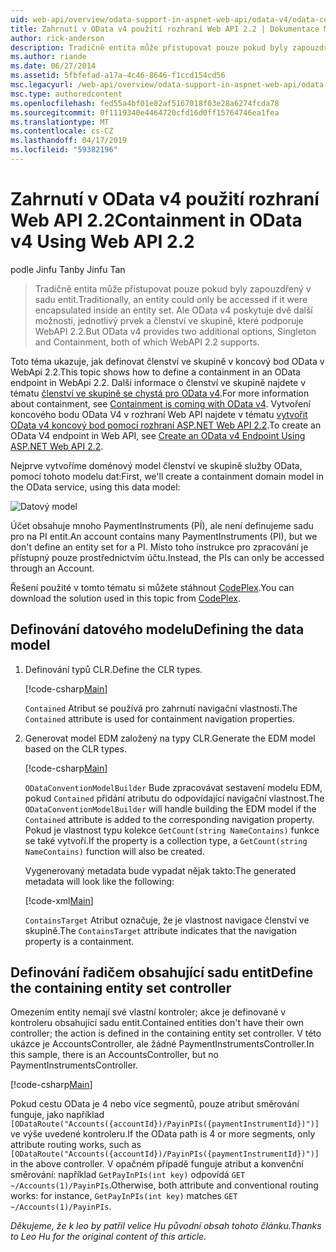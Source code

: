 ```yaml
---
uid: web-api/overview/odata-support-in-aspnet-web-api/odata-v4/odata-containment-in-web-api-22
title: Zahrnutí v OData v4 použití rozhraní Web API 2.2 | Dokumentace Microsoftu
author: rick-anderson
description: Tradičně entita může přistupovat pouze pokud byly zapouzdřený v sadu entit. Ale OData v4 poskytuje dvě další možnosti, jednotlivý prvek a Con...
ms.author: riande
ms.date: 06/27/2014
ms.assetid: 5fbfefad-a17a-4c46-8646-f1ccd154cd56
msc.legacyurl: /web-api/overview/odata-support-in-aspnet-web-api/odata-v4/odata-containment-in-web-api-22
msc.type: authoredcontent
ms.openlocfilehash: fed55a4bf01e82af5167018f03e28a6274fcda78
ms.sourcegitcommit: 0f1119340e4464720cfd16d0ff15764746ea1fea
ms.translationtype: MT
ms.contentlocale: cs-CZ
ms.lasthandoff: 04/17/2019
ms.locfileid: "59382196"
---
```

# <a name="containment-in-odata-v4-using-web-api-22"></a><span data-ttu-id="b0a9c-104">Zahrnutí v OData v4 použití rozhraní Web API 2.2</span><span class="sxs-lookup"><span data-stu-id="b0a9c-104">Containment in OData v4 Using Web API 2.2</span></span>

<span data-ttu-id="b0a9c-105">podle Jinfu Tan</span><span class="sxs-lookup"><span data-stu-id="b0a9c-105">by Jinfu Tan</span></span>

> <span data-ttu-id="b0a9c-106">Tradičně entita může přistupovat pouze pokud byly zapouzdřený v sadu entit.</span><span class="sxs-lookup"><span data-stu-id="b0a9c-106">Traditionally, an entity could only be accessed if it were encapsulated inside an entity set.</span></span> <span data-ttu-id="b0a9c-107">Ale OData v4 poskytuje dvě další možnosti, jednotlivý prvek a členství ve skupině, které podporuje WebAPI 2.2.</span><span class="sxs-lookup"><span data-stu-id="b0a9c-107">But OData v4 provides two additional options, Singleton and Containment, both of which WebAPI 2.2 supports.</span></span>


<span data-ttu-id="b0a9c-108">Toto téma ukazuje, jak definovat členství ve skupině v koncový bod OData v WebApi 2.2.</span><span class="sxs-lookup"><span data-stu-id="b0a9c-108">This topic shows how to define a containment in an OData endpoint in WebApi 2.2.</span></span> <span data-ttu-id="b0a9c-109">Další informace o členství ve skupině najdete v tématu [členství ve skupině se chystá pro OData v4](https://blogs.msdn.com/b/odatateam/archive/2014/03/13/containment-is-coming-with-odata-v4.aspx).</span><span class="sxs-lookup"><span data-stu-id="b0a9c-109">For more information about containment, see [Containment is coming with OData v4](https://blogs.msdn.com/b/odatateam/archive/2014/03/13/containment-is-coming-with-odata-v4.aspx).</span></span> <span data-ttu-id="b0a9c-110">Vytvoření koncového bodu OData V4 v rozhraní Web API najdete v tématu [vytvořit OData v4 koncový bod pomocí rozhraní ASP.NET Web API 2.2](create-an-odata-v4-endpoint.md).</span><span class="sxs-lookup"><span data-stu-id="b0a9c-110">To create an OData V4 endpoint in Web API, see [Create an OData v4 Endpoint Using ASP.NET Web API 2.2](create-an-odata-v4-endpoint.md).</span></span>

<span data-ttu-id="b0a9c-111">Nejprve vytvoříme doménový model členství ve skupině služby OData, pomocí tohoto modelu dat:</span><span class="sxs-lookup"><span data-stu-id="b0a9c-111">First, we'll create a containment domain model in the OData service, using this data model:</span></span>

![Datový model](odata-containment-in-web-api-22/_static/image1.png)

<span data-ttu-id="b0a9c-113">Účet obsahuje mnoho PaymentInstruments (PÍ), ale není definujeme sadu pro na PI entit.</span><span class="sxs-lookup"><span data-stu-id="b0a9c-113">An account contains many PaymentInstruments (PI), but we don't define an entity set for a PI.</span></span> <span data-ttu-id="b0a9c-114">Místo toho instrukce pro zpracování je přístupný pouze prostřednictvím účtu.</span><span class="sxs-lookup"><span data-stu-id="b0a9c-114">Instead, the PIs can only be accessed through an Account.</span></span>

<span data-ttu-id="b0a9c-115">Řešení použité v tomto tématu si můžete stáhnout [CodePlex](https://aspnet.codeplex.com/SourceControl/latest#Samples/WebApi/OData/v4/ODataContainmentSample/).</span><span class="sxs-lookup"><span data-stu-id="b0a9c-115">You can download the solution used in this topic from [CodePlex](https://aspnet.codeplex.com/SourceControl/latest#Samples/WebApi/OData/v4/ODataContainmentSample/).</span></span>

## <a name="defining-the-data-model"></a><span data-ttu-id="b0a9c-116">Definování datového modelu</span><span class="sxs-lookup"><span data-stu-id="b0a9c-116">Defining the data model</span></span>

1. <span data-ttu-id="b0a9c-117">Definování typů CLR.</span><span class="sxs-lookup"><span data-stu-id="b0a9c-117">Define the CLR types.</span></span>

    [!code-csharp[Main](odata-containment-in-web-api-22/samples/sample1.cs)]

    <span data-ttu-id="b0a9c-118">`Contained` Atribut se používá pro zahrnutí navigační vlastnosti.</span><span class="sxs-lookup"><span data-stu-id="b0a9c-118">The `Contained` attribute is used for containment navigation properties.</span></span>
2. <span data-ttu-id="b0a9c-119">Generovat model EDM založený na typy CLR.</span><span class="sxs-lookup"><span data-stu-id="b0a9c-119">Generate the EDM model based on the CLR types.</span></span>

    [!code-csharp[Main](odata-containment-in-web-api-22/samples/sample2.cs)]

    <span data-ttu-id="b0a9c-120">`ODataConventionModelBuilder` Bude zpracovávat sestavení modelu EDM, pokud `Contained` přidání atributu do odpovídající navigační vlastnost.</span><span class="sxs-lookup"><span data-stu-id="b0a9c-120">The `ODataConventionModelBuilder` will handle building the EDM model if the `Contained` attribute is added to the corresponding navigation property.</span></span> <span data-ttu-id="b0a9c-121">Pokud je vlastnost typu kolekce `GetCount(string NameContains)` funkce se také vytvoří.</span><span class="sxs-lookup"><span data-stu-id="b0a9c-121">If the property is a collection type, a `GetCount(string NameContains)` function will also be created.</span></span>

    <span data-ttu-id="b0a9c-122">Vygenerovaný metadata bude vypadat nějak takto:</span><span class="sxs-lookup"><span data-stu-id="b0a9c-122">The generated metadata will look like the following:</span></span>

    [!code-xml[Main](odata-containment-in-web-api-22/samples/sample3.xml?highlight=10)]

    <span data-ttu-id="b0a9c-123">`ContainsTarget` Atribut označuje, že je vlastnost navigace členství ve skupině.</span><span class="sxs-lookup"><span data-stu-id="b0a9c-123">The `ContainsTarget` attribute indicates that the navigation property is a containment.</span></span>

## <a name="define-the-containing-entity-set-controller"></a><span data-ttu-id="b0a9c-124">Definování řadičem obsahující sadu entit</span><span class="sxs-lookup"><span data-stu-id="b0a9c-124">Define the containing entity set controller</span></span>

<span data-ttu-id="b0a9c-125">Omezením entity nemají své vlastní kontroler; akce je definované v kontroleru obsahující sadu entit.</span><span class="sxs-lookup"><span data-stu-id="b0a9c-125">Contained entities don't have their own controller; the action is defined in the containing entity set controller.</span></span> <span data-ttu-id="b0a9c-126">V této ukázce je AccountsController, ale žádné PaymentInstrumentsController.</span><span class="sxs-lookup"><span data-stu-id="b0a9c-126">In this sample, there is an AccountsController, but no PaymentInstrumentsController.</span></span>

[!code-csharp[Main](odata-containment-in-web-api-22/samples/sample4.cs)]

<span data-ttu-id="b0a9c-127">Pokud cestu OData je 4 nebo více segmentů, pouze atribut směrování funguje, jako například `[ODataRoute("Accounts({accountId})/PayinPIs({paymentInstrumentId})")]` ve výše uvedené kontroleru.</span><span class="sxs-lookup"><span data-stu-id="b0a9c-127">If the OData path is 4 or more segments, only attribute routing works, such as `[ODataRoute("Accounts({accountId})/PayinPIs({paymentInstrumentId})")]` in the above controller.</span></span> <span data-ttu-id="b0a9c-128">V opačném případě funguje atribut a konvenční směrování: například `GetPayInPIs(int key)` odpovídá `GET ~/Accounts(1)/PayinPIs`.</span><span class="sxs-lookup"><span data-stu-id="b0a9c-128">Otherwise, both attribute and conventional routing works: for instance, `GetPayInPIs(int key)` matches `GET ~/Accounts(1)/PayinPIs`.</span></span>

<span data-ttu-id="b0a9c-129">*Děkujeme, že k leo by patřil velice Hu původní obsah tohoto článku.*</span><span class="sxs-lookup"><span data-stu-id="b0a9c-129">*Thanks to Leo Hu for the original content of this article.*</span></span>

